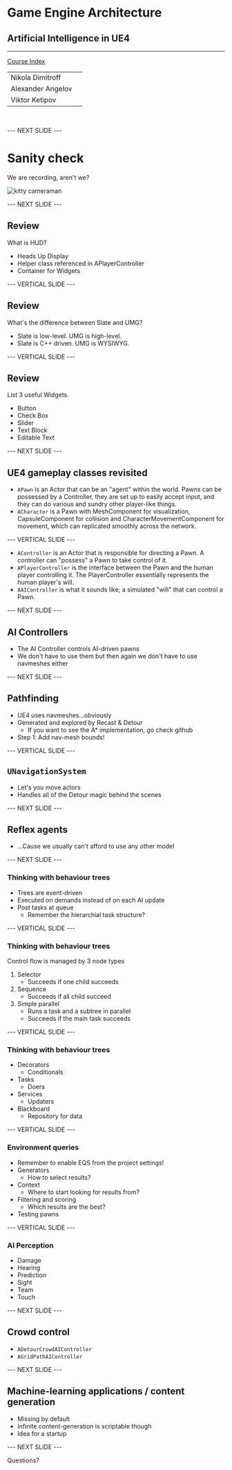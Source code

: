 # Game Engine Architecture

## Artificial Intelligence in UE4

---------------------
[Course Index](http://nikoladimitroff.github.io/Game-Engine-Architecture)

<div class="authors-section">
<table>
<tbody>
    <tr>
        <td>
            Nikola Dimitroff
        </td>
        <td>
            <a target="_blank" href="https://dimitroff.bg"><i class="fa fa-rss"></i></a>
            <a target="_blank" href="mailto:nikola@dimitroff.bg"><i class="fa fa-envelope-o"></i></a>
            <a target="_blank" href="https://github.com/nikoladimitroff"><i class="fa fa-github"></i></a>
            <a target="_blank" href="https://twitter.com/nikoladimitroff"><i class="fa fa-twitter"></i></a>
        </td>
    </tr>
    <tr>
        <td>
            Alexander Angelov
        </td>
        <td>
            <a target="_blank" href="mailto:aleksandar.angelovv@gmail.com"><i class="fa fa-envelope-o"></i></a>
            <a target="_blank" href="https://github.com/Alekssasho"><i class="fa fa-github"></i></a>
            <a target="_blank" href="https://twitter.com/Alekssasho"><i class="fa fa-twitter"></i></a>
        </td>
    </tr>
    <tr>
        <td>
            Viktor Ketipov
        </td>
        <td>
            <a target="_blank" href="mailto:viktor@kipiinteractive.com"><i class="fa fa-envelope-o"></i></a>
            <a target="_blank" href="https://github.com/k1p1"><i class="fa fa-github"></i></a>
            <a target="_blank" href="https://twitter.com/xk1p1x"><i class="fa fa-twitter"></i></a></p>
        </td>
    </tr>
</tbody>
</table>
</div>

<div class="companies-section">
<a class="ubisoft-logo" href="https://ubisoft.com" target="_blank"></a>
<br>
<a class="kipi-logo" href="http://kipiinteractive.com" target="_blank"></a>
</div>

--- NEXT SLIDE ---

# Sanity check

We are recording, aren't we?

![kitty cameraman](http://www.catster.com/wp-content/uploads/2015/06/335f4392f011a80324e09f5ace0b3f57.jpg)

--- NEXT SLIDE ---

## Review

What is HUD?

* <!-- .element class="fragment" data-fragment-index="0" --> Heads Up Display
* <!-- .element class="fragment" data-fragment-index="1" --> Helper class referenced in APlayerController
* <!-- .element class="fragment" data-fragment-index="2" --> Container for Widgets

--- VERTICAL SLIDE ---

## Review

What's the difference between Slate and UMG?

* <!-- .element class="fragment" data-fragment-index="0" --> Slate is low-level. UMG is high-level.
* <!-- .element class="fragment" data-fragment-index="1" --> Slate is C++ driven. UMG is WYSIWYG.

--- VERTICAL SLIDE ---

## Review

List 3 useful Widgets.
* <!-- .element class="fragment" data-fragment-index="0" --> Button
* <!-- .element class="fragment" data-fragment-index="1" --> Check Box
* <!-- .element class="fragment" data-fragment-index="2" --> Slider
* <!-- .element class="fragment" data-fragment-index="3" --> Text Block
* <!-- .element class="fragment" data-fragment-index="4" --> Editable Text

--- NEXT SLIDE ---

## UE4 gameplay classes revisited

* `APawn` is an Actor that can be an "agent" within the world.
Pawns can be possessed by a Controller, they are set up to easily
accept input, and they can do various and sundry other player-like
things.
* `ACharacter` is a Pawn with MeshComponent for visualization, CapsuleComponent
for collision and CharacterMovementComponent for movement, which can replicated
smoothly across the network.

--- VERTICAL SLIDE ---

* `AController` is an Actor that is responsible for directing a Pawn.
A controller can "possess" a Pawn to take control of it.
* `APlayerController` is the interface between the Pawn and the
human player controlling it. The PlayerController essentially represents the human player's will.
* `AAIController` is what it sounds like; a simulated "will" that can control a Pawn.

--- NEXT SLIDE ---

## AI Controllers

* The AI Controller controls AI-driven pawns
* We don't have to use them
but then again we don't have to use navmeshes either

--- NEXT SLIDE ---

## Pathfinding

* UE4 uses navmeshes...obviously
* Generated and explored by Recast & Detour
    - If you want to see the A* implementation, go check github
* Step 1: Add nav-mesh bounds!

--- VERTICAL SLIDE ---

## `UNavigationSystem`

* Let's you move actors
* Handles all of the Detour magic behind the scenes

--- NEXT SLIDE ---

## Reflex agents

* ...Cause we usually can't afford to use any other model

--- NEXT SLIDE ---

### Thinking with behaviour trees

* Trees are event-driven
* Executed on demands instead of on each AI update
* Post tasks at queue
    - Remember the hierarchial task structure?

--- VERTICAL SLIDE ---

### Thinking with behaviour trees

Control flow is managed by 3 node types

1. Selector
    - Succeeds if one child succeeds
1. Sequence
    - Succeeds if all child succeed
1. Simple parallel
    - Runs a task and a subtree in parallel
    - Succeeds if the main task succeeds

--- VERTICAL SLIDE ---

### Thinking with behaviour trees

* Decorators
    - Conditionals
* Tasks
    - Doers
* Services
    - Updaters
* Blackboard
    - Repository for data

--- VERTICAL SLIDE ---

### Environment queries

* Remember to enable EQS from the project settings!
* Generators
    - How to select results?
* Context
    - Where to start looking for results from?
* Filtering and scoring
    - Which results are the best?
* Testing pawns

--- VERTICAL SLIDE ---

### AI Perception

* Damage
* Hearing
* Prediction
* Sight
* Team
* Touch

--- NEXT SLIDE ---

## Crowd control

* `ADetourCrowdAIController`
* `AGridPathAIController`

--- NEXT SLIDE ---

## Machine-learning applications / content generation

* Missing by default
* Infinite content-generation is scriptable though
* Idea for a startup

--- NEXT SLIDE ---

Questions?
